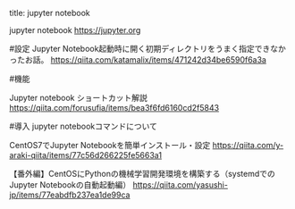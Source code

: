 title: jupyter notebook

jupyter notebook
https://jupyter.org


#設定
Jupyter Notebook起動時に開く初期ディレクトリをうまく指定できなかったお話。
https://qiita.com/katamalix/items/471242d34be6590f6a3a


#機能

Jupyter notebook ショートカット解説
https://qiita.com/forusufia/items/bea3f6fd6160cd2f5843


#導入
jupyter notebookコマンドについて


CentOS7でJupyter Notebookを簡単インストール・設定
https://qiita.com/y-araki-qiita/items/77c56d266225fe5663a1

【番外編】CentOSにPythonの機械学習開発環境を構築する（systemdでのJupyter Notebookの自動起動編）
https://qiita.com/yasushi-jp/items/77eabdfb237ea1de99ca
